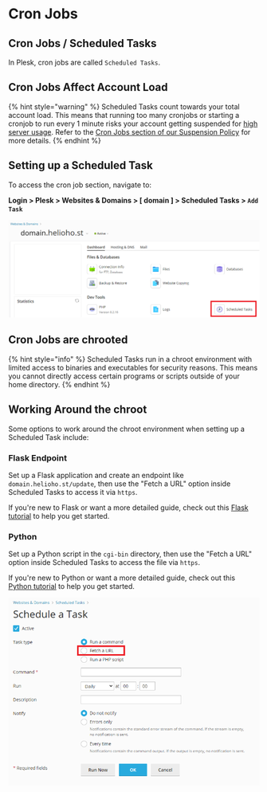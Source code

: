 # Cron Jobs

<!-- Note: Variations of the term 'cron job', including 'cronjob', 'cron jobs', and 'cronjobs' have been used in this document to enhance discoverability in Wiki search queries.  -->

## Cron Jobs / Scheduled Tasks

In Plesk, cron jobs are called `Scheduled Tasks`. 

## Cron Jobs Affect Account Load

{% hint style="warning" %}
Scheduled Tasks count towards your total account load. This means that running too many cronjobs or starting a cronjob to run every 1 minute risks your account getting suspended for [high server usage](../../accounts/suspension-policy.md#high-server-usage). Refer to the [Cron Jobs section of our Suspension Policy](../../accounts/suspension-policy.md#cron-jobs) for more details.
{% endhint %}

## Setting up a Scheduled Task

To access the cron job section, navigate to:  

**Login > Plesk > Websites & Domains > [ domain ] > Scheduled Tasks > `Add Task`**

![](../../.gitbook/assets/plesk-scheduled-tasks.png)

## Cron Jobs are chrooted

{% hint style="info" %}
Scheduled Tasks run in a chroot environment with limited access to binaries and executables for security reasons.
This means you cannot directly access certain programs or scripts outside of your home directory.
{% endhint %}

## Working Around the chroot

Some options to work around the chroot environment when setting up a Scheduled Task include:  

### Flask Endpoint

Set up a Flask application and create an endpoint like `domain.helioho.st/update`, then use the "Fetch a URL" option inside Scheduled Tasks to access it via `https`.

If you're new to Flask or want a more detailed guide, check out this [Flask tutorial](../flask.md) to help you get started.

### Python

Set up a Python script in the `cgi-bin` directory, then use the "Fetch a URL" option inside Scheduled Tasks to access the file via `https`.

If you're new to Python or want a more detailed guide, check out this [Python tutorial](../python.md) to help you get started.

![](../../.gitbook/assets/plesk-schedule-a-task.png)